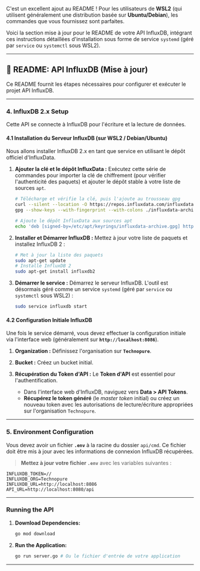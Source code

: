 C'est un excellent ajout au README \! Pour les utilisateurs de **WSL2** (qui utilisent généralement une distribution basée sur **Ubuntu/Debian**), les commandes que vous fournissez sont parfaites.

Voici la section mise à jour pour le README de votre API InfluxDB, intégrant ces instructions détaillées d'installation sous forme de service `systemd` (géré par `service` ou `systemctl` sous WSL2).

-----

## 🚀 README: API InfluxDB (Mise à jour)

Ce README fournit les étapes nécessaires pour configurer et exécuter le projet API InfluxDB.

-----

### **4. InfluxDB 2.x Setup**

Cette API se connecte à InfluxDB pour l'écriture et la lecture de données.

#### **4.1 Installation du Serveur InfluxDB (sur WSL2 / Debian/Ubuntu)**

Nous allons installer InfluxDB 2.x en tant que service en utilisant le dépôt officiel d'InfluxData.

1.  **Ajouter la clé et le dépôt InfluxData :**
    Exécutez cette série de commandes pour importer la clé de chiffrement (pour vérifier l'authenticité des paquets) et ajouter le dépôt stable à votre liste de sources `apt`.

    ```bash
    # Télécharge et vérifie la clé, puis l'ajoute au trousseau gpg
    curl --silent --location -O https://repos.influxdata.com/influxdata-archive.key
    gpg --show-keys --with-fingerprint --with-colons ./influxdata-archive.key 2>&1 | grep -q '^fpr:\+24C975CBA61A024EE1B631787C3D57159FC2F927:$' && cat influxdata-archive.key | gpg --dearmor | sudo tee /etc/apt/keyrings/influxdata-archive.gpg > /dev/null

    # Ajoute le dépôt InfluxData aux sources apt
    echo 'deb [signed-by=/etc/apt/keyrings/influxdata-archive.gpg] https://repos.influxdata.com/debian stable main' | sudo tee /etc/apt/sources.list.d/influxdata.list
    ```

2.  **Installer et Démarrer InfluxDB :**
    Mettez à jour votre liste de paquets et installez InfluxDB 2 :

    ```bash
    # Met à jour la liste des paquets
    sudo apt-get update
    # Installe InfluxDB 2
    sudo apt-get install influxdb2
    ```

3.  **Démarrer le service :**
    Démarrez le serveur InfluxDB. L'outil est désormais géré comme un service `systemd` (géré par `service` ou `systemctl` sous WSL2) :

    ```bash
    sudo service influxdb start
    ```

#### **4.2 Configuration Initiale InfluxDB**

Une fois le service démarré, vous devez effectuer la configuration initiale via l'interface web (généralement sur **`http://localhost:8086`**).

1.  **Organization :** Définissez l'organisation sur **`Technopure`**.

2.  **Bucket :** Créez un bucket initial.

3.  **Récupération du Token d'API :**
    Le **Token d'API** est essentiel pour l'authentification.

    * Dans l'interface web d'InfluxDB, naviguez vers **Data \> API Tokens**.
    * **Récupérez le token généré** (le *master token* initial) ou créez un nouveau token avec les autorisations de lecture/écriture appropriées sur l'organisation `Technopure`.

-----

### **5. Environment Configuration**

Vous devez avoir un fichier **`.env`** à la racine du dossier `api/cmd`. Ce fichier doit être mis à jour avec les informations de connexion InfluxDB récupérées.

> **Mettez à jour votre fichier `.env`** avec les variables suivantes :

```env
INFLUXDB_TOKEN=//
INFLUXDB_ORG=Technopure
INFLUXDB_URL=http://localhost:8086
API_URL=http://localhost:8080/api
```

-----

### **Running the API**

1.  **Download Dependencies:**
    ```bash
    go mod download
    ```
2.  **Run the Application:**
    ```bash
    go run server.go # Ou le fichier d'entrée de votre application
    ```

-----